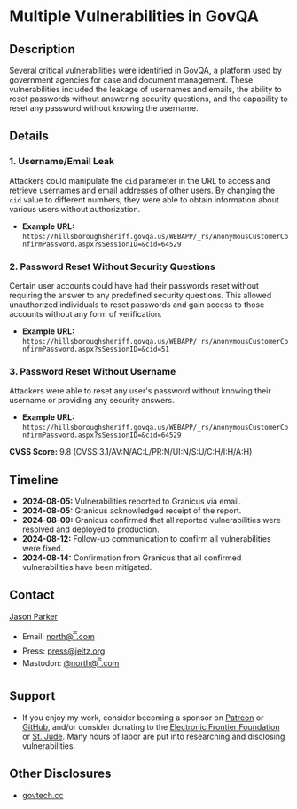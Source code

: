 # Multiple Vulnerabilities in GovQA

## Description

Several critical vulnerabilities were identified in GovQA, a platform used by government agencies for case and document management. These vulnerabilities included the leakage of usernames and emails, the ability to reset passwords without answering security questions, and the capability to reset any password without knowing the username.

## Details

### 1. Username/Email Leak

Attackers could manipulate the `cid` parameter in the URL to access and retrieve usernames and email addresses of other users. By changing the `cid` value to different numbers, they were able to obtain information about various users without authorization.

- **Example URL:** `https://hillsboroughsheriff.govqa.us/WEBAPP/_rs/AnonymousCustomerConfirmPassword.aspx?sSessionID=&cid=64529`

### 2. Password Reset Without Security Questions

Certain user accounts could have had their passwords reset without requiring the answer to any predefined security questions. This allowed unauthorized individuals to reset passwords and gain access to those accounts without any form of verification.

- **Example URL:** `https://hillsboroughsheriff.govqa.us/WEBAPP/_rs/AnonymousCustomerConfirmPassword.aspx?sSessionID=&cid=51`

### 3. Password Reset Without Username

Attackers were able to reset any user's password without knowing their username or providing any security answers.

- **Example URL:** `https://hillsboroughsheriff.govqa.us/WEBAPP/_rs/AnonymousCustomerConfirmPassword.aspx?sSessionID=&cid=64529`

**CVSS Score:** 9.8 (CVSS:3.1/AV:N/AC:L/PR:N/UI:N/S:U/C:H/I:H/A:H)

## Timeline

- **2024-08-05:** Vulnerabilities reported to Granicus via email.
- **2024-08-05:** Granicus acknowledged receipt of the report.
- **2024-08-09:** Granicus confirmed that all reported vulnerabilities were resolved and deployed to production.
- **2024-08-12:** Follow-up communication to confirm all vulnerabilities were fixed.
- **2024-08-14:** Confirmation from Granicus that all confirmed vulnerabilities have been mitigated.

## Contact

[Jason Parker](https://linktr.ee/northantara)

- Email: [north@ꩰ.com](mailto:north@ꩰ.com)
- Press: [press@jeltz.org](mailto:press@jeltz.org)
- Mastodon: [@north@ꩰ.com](https://ꩰ.com/@north)

## Support

- If you enjoy my work, consider becoming a sponsor on [Patreon](https://patreon.com/northantara) or [GitHub](https://github.com/sponsors/qwell/), and/or consider donating to the [Electronic Frontier Foundation](https://eff.org/donate) or [St. Jude](https://www.stjude.org/donate). Many hours of labor are put into researching and disclosing vulnerabilities.

## Other Disclosures

- [govtech.cc](https://govtech.cc/)
